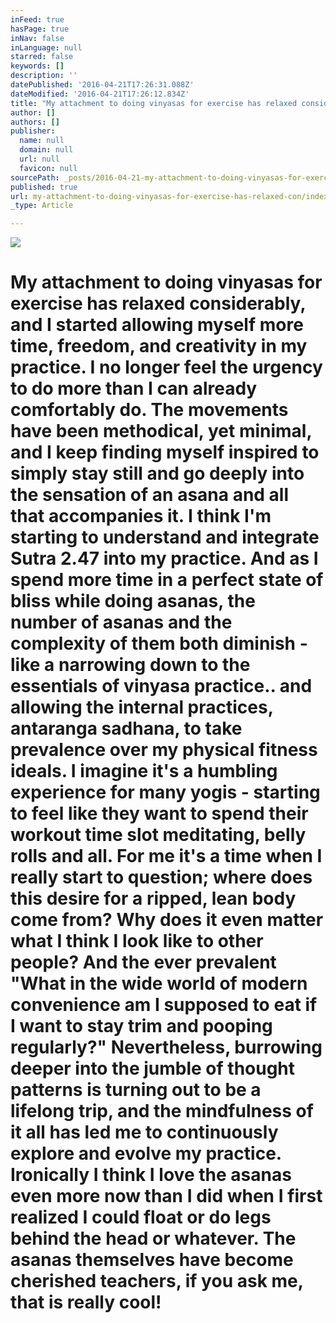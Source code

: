 ```yaml
---
inFeed: true
hasPage: true
inNav: false
inLanguage: null
starred: false
keywords: []
description: ''
datePublished: '2016-04-21T17:26:31.088Z'
dateModified: '2016-04-21T17:26:12.834Z'
title: "My attachment to doing vinyasas for exercise has relaxed considerably, and I started allowing myself more time, freedom, and creativity in my practice. I no longer feel the urgency to do more than I can already comfortably do. The movements have been methodical, yet minimal, and I keep finding myself inspired to simply stay still and go deeply into the sensation of an asana and all that accompanies it. I think I'm starting to understand and integrate Sutra 2.47 into my practice. And as I spend more time in a perfect state of bliss while doing asanas, the number of asanas and the complexity of them both diminish - like a narrowing down to the essentials of vinyasa practice.. and allowing the internal practices, antaranga sadhana, to take prevalence over my physical fitness ideals. I imagine it's a humbling experience for many yogis - starting to feel like they want to spend their workout time slot meditating, belly rolls and all. For me it's a time when I really start to question; where does this desire for a ripped, lean body come from? Why does it even matter what I think I look like to other people? And the ever prevalent \"What in the wide world of modern convenience am I supposed to eat if I want to stay trim and pooping regularly?\" Nevertheless, burrowing deeper into the jumble of thought patterns is turning out to be a lifelong trip, and the mindfulness of it all has led me to continuously explore and evolve my practice. Ironically I think I love the asanas even more now than I did when I first realized I could float or do legs behind the head or whatever. The asanas themselves have become cherished teachers, if you ask me, that is really cool!"
author: []
authors: []
publisher:
  name: null
  domain: null
  url: null
  favicon: null
sourcePath: _posts/2016-04-21-my-attachment-to-doing-vinyasas-for-exercise-has-relaxed-con.md
published: true
url: my-attachment-to-doing-vinyasas-for-exercise-has-relaxed-con/index.html
_type: Article

---
```

![](https://the-grid-user-content.s3-us-west-2.amazonaws.com/721b9646-8127-4dd1-bbdc-65113b12cf96.jpg)

# My attachment to doing vinyasas for exercise has relaxed considerably, and I started allowing myself more time, freedom, and creativity in my practice. I no longer feel the urgency to do more than I can already comfortably do. The movements have been methodical, yet minimal, and I keep finding myself inspired to simply stay still and go deeply into the sensation of an asana and all that accompanies it. I think I'm starting to understand and integrate Sutra 2.47 into my practice. And as I spend more time in a perfect state of bliss while doing asanas, the number of asanas and the complexity of them both diminish - like a narrowing down to the essentials of vinyasa practice.. and allowing the internal practices, antaranga sadhana, to take prevalence over my physical fitness ideals. I imagine it's a humbling experience for many yogis - starting to feel like they want to spend their workout time slot meditating, belly rolls and all. For me it's a time when I really start to question; where does this desire for a ripped, lean body come from? Why does it even matter what I think I look like to other people? And the ever prevalent "What in the wide world of modern convenience am I supposed to eat if I want to stay trim and pooping regularly?" Nevertheless, burrowing deeper into the jumble of thought patterns is turning out to be a lifelong trip, and the mindfulness of it all has led me to continuously explore and evolve my practice. Ironically I think I love the asanas even more now than I did when I first realized I could float or do legs behind the head or whatever. The asanas themselves have become cherished teachers, if you ask me, that is really cool!
